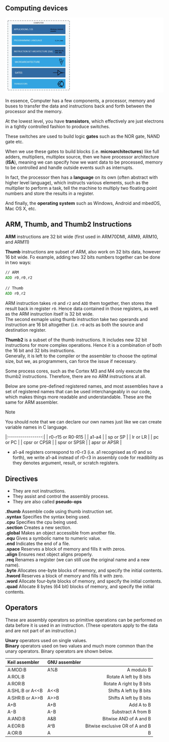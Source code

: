 ## Computing devices    
   
<img src="images/computing_device.png" alt="Computing devices" title="Computing devices">	   
    
In essence, Computer has a few components, a processor, memory and buses to transfer the data and instructions back and forth between the processor and the memory.    
    
At the lowest level, you have **transistors**, which effectively are just electrons in a tightly controlled fashion to produce switches.   
   
These switches are used to build logic **gates** such as the NOR gate, NAND gate etc.    
    
When we use these gates to build blocks (i.e. **microarchitectures**) like full adders, multipliers, multiplex source, then we have processor architecture (**ISA**), meaning we can specify how we want data to be processed, memory to be controlled and handle outside events such as interrupts.    
    
In fact, the processor then has a **language** on its own (often abstract with higher level language), which instructs various elements, such as the multiplier to perform a task, tell the machine to multiply two floating point numbers and store the results in a register.   
    
And finally, the **operating system** such as Windows, Android and mbedOS, Mac OS X, etc.		


## ARM, Thumb, and Thumb2 Instructions   
    
**ARM** instructions are 32 bit wide (first used in ARM70DMI, ARM9, ARM10, and ARM11)    
    
**Thumb** instructions are subset of ARM, also work on 32 bits data, however 16 bit wide. Fo example, adding two 32 bits numbers together can be done in two ways:   
```asm
// ARM
ADD r0,r0,r2 

// Thumb
ADD r0,r2
```  
   
ARM instruction takes `r0` and `r2` and `ADD` them together, then stores the result back in register `r0`. Hence data contained in those registers, as well as the ARM instruction itself is 32 bit wide.   
The second exmaple using thumb instruction take two operands and instruction are 16 bit altogether (i.e. `r0` acts as both the source and destination register.      
     
**Thumb2** is a subset of the thumb instructions. It includes new 32 bit instructions for more complex operations. Hence it is a combination of both the 16 bit and 32 bits instructions.    
Generally, it is left to the compiler or the assembler to choose the optimal size, but we, as programmers, can force the issue if necessary.     
     
Some process cores, such as the Cortex M3 and M4 only execute the thumb2 instructions. Therefore, there are no ARM instructions at all.

Below are some pre-defined registered names, and most assemblies have a set of registered names that can be used interchangeably in our code, which makes things more readable and understandable. These are the same for ARM assembler.   
     
> [!NOTE]
>  You should note that we can declare our own names just like we can create variable names in C language.		 
    
|:-----------------:|
| r0-r15 or R0-R15  |
| a1-a4             |
| sp or SP          |
| lr or LR          |
| pc or PC          |
| cpsr or CPSR      | 
| spsr or SPSR      |
| apsr or APSR      |     
    
* a1-a4 registers correspond to r0-r3 (i.e. a1 recognised as r0 and so forth), we write a1-a4 instead of r0-r3 in assembly code for readibility as they denotes argument, result, or scratch registers. 		


## Directives   
    
- They are not instructions.   
- They assist and control the assembly process.   
- They are also called **pseudo-ops**   
    
**.thumb** Assemble code using thumb instruction set.   
**.syntax** Specifies the syntax being used.     
**.cpu** Specifies the cpu being used.   
**.section** Creates a new section.   
**.global** Makes an object accessible from another file.  
**.equ** Gives a symbolic name to numeric value.   
**.end** Indicates the end of a file.   
**.space** Reserves a block of memory and fills it with zeros.   
**.align** Ensures next object aligns properly.	  
**.req** Renames a register (we can still use the original name and a new name).   
**.byte** Allocates one-byte blocks of memory, and specify the initial contents.    
**.hword** Reserves a block of memory and fills it with zero.   
**.word** Allocate four-byte blocks of memory, and specify the initial contents.    
**.quad** Allocate 8 bytes (64 bit) blocks of memory, and specify the initial contents.   


## Operators   
    
These are assembly operators so primitive operations can be performed on data before it is used in an instruction. (These operators apply to the data and are not part of an instruction.)   
    
**Unary** operators used on single values.   
**Binary** operators used on two values and much more common than the unary operators. Binary operators are shown below.		
    
| Keil assembler | GNU assembler |               |
|:---------------|---------------|--------------:|
|  A:MOD:B |  A%B | A modulo B    |
|  A:ROL:B |          | Rotate A left by B bits |
|  A:ROR:B |          | Rotate A right by B bits |
|  A:SHL:B or A<<B |  A<<B  | Shifts A left by B bits |
|  A:SHR:B or A>>B |  A>>B  | Shifts A left by B bits |
| A+B  | A+B  | Add A to B |
| A-B  | A-B  | Substract A from B |
| A:AND:B  | A&B  | Bitwise AND of A and B |
| A:EOR:B  | A^B  | Bitwise exclusive OR of A and B |
| A:OR:B  | A|B  | Bitwise OR of A and B |   		
	
   
	 
    
		